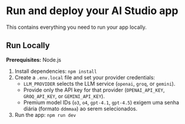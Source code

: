 # Run and deploy your AI Studio app

This contains everything you need to run your app locally.

## Run Locally

**Prerequisites:**  Node.js

1. Install dependencies:
   `npm install`
2. Create a `.env.local` file and set your provider credentials:
   - `LLM_PROVIDER` selects the LLM service (`openai`, `groq`, or `gemini`).
   - Provide only the API key for that provider (`OPENAI_API_KEY`, `GROQ_API_KEY`, or `GEMINI_API_KEY`).
   - Premium model IDs (`o3`, `o4`, `gpt-4.1`, `gpt-4.5`) exigem uma senha diária (formato `ddmmaa`) ao serem selecionados.
3. Run the app:
   `npm run dev`